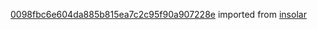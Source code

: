 [0098fbc6e604da885b815ea7c2c95f90a907228e](https://github.com/insolar/insolar/commit/0098fbc6e604da885b815ea7c2c95f90a907228e) imported from [insolar](https://github.com/insolar/insolar)
